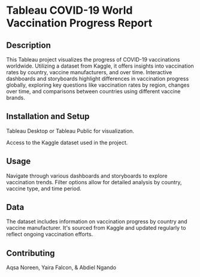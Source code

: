 # Tableau COVID-19 World Vaccination Progress Report

## Description

This Tableau project visualizes the progress of COVID-19 vaccinations worldwide. Utilizing a dataset from Kaggle, it offers insights into vaccination rates by country, vaccine manufacturers, and over time. Interactive dashboards and storyboards highlight differences in vaccination progress globally, exploring key questions like vaccination rates by region, changes over time, and comparisons between countries using different vaccine brands.

## Installation and Setup

Tableau Desktop or Tableau Public for visualization.

Access to the Kaggle dataset used in the project.

## Usage
Navigate through various dashboards and storyboards to explore vaccination trends. Filter options allow for detailed analysis by country, vaccine type, and time period.

## Data
The dataset includes information on vaccination progress by country and vaccine manufacturer. It's sourced from Kaggle and updated regularly to reflect ongoing vaccination efforts.

## Contributing
Aqsa Noreen, Yaira Falcon, & Abdiel Ngando
